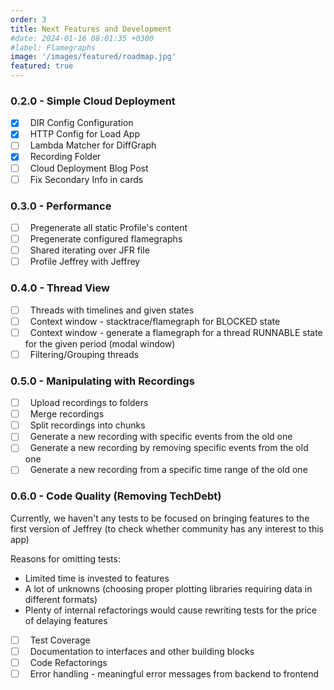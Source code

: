 ```yaml
---
order: 3
title: Next Features and Development
#date: 2024-01-16 08:01:35 +0300
#label: Flamegraphs
image: '/images/featured/roadmap.jpg'
featured: true
---
```


### 0.2.0 - Simple Cloud Deployment

- [x] &nbsp; DIR Config Configuration
- [x] &nbsp; HTTP Config for Load App
- [ ] &nbsp; Lambda Matcher for DiffGraph
- [x] &nbsp; Recording Folder
- [ ] &nbsp; Cloud Deployment Blog Post
- [ ] &nbsp; Fix Secondary Info in cards

### 0.3.0 - Performance

- [ ] &nbsp; Pregenerate all static Profile's content
- [ ] &nbsp; Pregenerate configured flamegraphs
- [ ] &nbsp; Shared iterating over JFR file
- [ ] &nbsp; Profile Jeffrey with Jeffrey

### 0.4.0 - Thread View

- [ ] &nbsp; Threads with timelines and given states
- [ ] &nbsp; Context window - stacktrace/flamegraph for BLOCKED state 
- [ ] &nbsp; Context window - generate a flamegraph for a thread RUNNABLE state for the given period (modal window)
- [ ] &nbsp; Filtering/Grouping threads

### 0.5.0 - Manipulating with Recordings

- [ ] &nbsp; Upload recordings to folders
- [ ] &nbsp; Merge recordings
- [ ] &nbsp; Split recordings into chunks
- [ ] &nbsp; Generate a new recording with specific events from the old one
- [ ] &nbsp; Generate a new recording by removing specific events from the old one
- [ ] &nbsp; Generate a new recording from a specific time range of the old one

### 0.6.0 - Code Quality (Removing TechDebt)

Currently, we haven't any tests to be focused on bringing features to the first version of Jeffrey (to check whether community has any interest to this app)

Reasons for omitting tests:

- Limited time is invested to features
- A lot of unknowns (choosing proper plotting libraries requiring data in different formats)
- Plenty of internal refactorings would cause rewriting tests for the price of delaying features

- [ ] &nbsp; Test Coverage
- [ ] &nbsp; Documentation to interfaces and other building blocks
- [ ] &nbsp; Code Refactorings
- [ ] &nbsp; Error handling - meaningful error messages from backend to frontend
